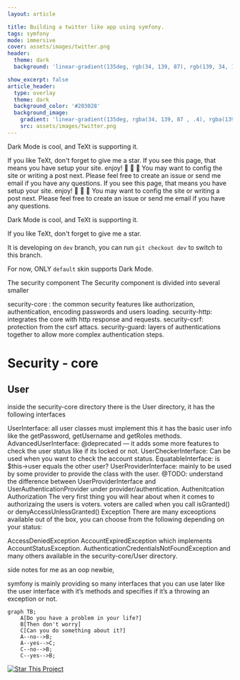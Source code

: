 ```yaml
---
layout: article

title: Building a twitter like app using symfony.  
tags: symfony
mode: immersive
cover: assets/images/twitter.png 
header:
  theme: dark
  background: 'linear-gradient(135deg, rgb(34, 139, 87), rgb(139, 34, 139)'

show_excerpt: false
article_header:
  type: overlay
  theme: dark
  background_color: '#203028'
  background_image:
    gradient: 'linear-gradient(135deg, rgba(34, 139, 87 , .4), rgba(139, 34, 139, .4))'
    src: assets/images/twitter.png
---
```


Dark Mode is cool, and TeXt is supporting it.

If you like TeXt, don't forget to give me a star. 
If you see this page, that means you have setup your site. enjoy! :ghost: :ghost: :ghost: You may want to config the site or writing a post next. Please feel free to create an issue or send me email if you have any questions.
If you see this page, that means you have setup your site. enjoy! :ghost: :ghost: :ghost: You may want to config the site or writing a post next. Please feel free to create an issue or send me email if you have any questions.


<!--more-->

Dark Mode is cool, and TeXt is supporting it.

If you like TeXt, don't forget to give me a star. 


It is developing on `dev` branch, you can run `git checkout dev` to switch to this branch.

For now, ONLY `default` skin supports Dark Mode.

The security component
The Security component is divided into several smaller

security-core : the common security features like authorization, authentication, encoding passwords and users loading.
security-http: integrates the core with http response and requests.
security-csrf: protection from the csrf attacs.
security-guard: layers of authentications together to allow more complex authentication steps.

# Security - core
## User
inside the security-core directory there is the User directory, it has the following interfaces

UserInterface: all user classes must implement this it has the basic user info like the getPassword, getUsername and getRoles methods.
AdvancedUserInterface: @deprecated — it adds some more features to check the user status like if its locked or not.
UserCheckerInterface: Can be used when you want to check the account status.
EquatableInterface: is $this->user equals the other user?
UserProviderInterface: mainly to be used by some provider to provide the class with the user. @TODO: understand the difference between UserProviderInterface and UserAuthenticationProvider under provider/authentication.
Authenitcation
Authorization
The very first thing you will hear about when it comes to authorizaing the users is voters. voters are called when you call isGranted() or denyAccessUnlessGranted() Exception There are many exceoptions available out of the box, you can choose from the following depending on your status:

AccessDeniedException AccountExpiredException which implements AccountStatusException. AuthenticationCredentialsNotFoundException and many others available in the security-core/User directory.

side notes for me as an oop newbie,

symfony is mainly providing so many interfaces that you can use later like the user interface with it’s methods and specifies if it’s a throwing an exception or not.

```mermaid
graph TB;
    A[Do you have a problem in your life?]
    B[Then don't worry]
    C[Can you do something about it?]
    A--no-->B;
    A--yes-->C;
    C--no-->B;
    C--yes-->B;
```

[![Star This Project](https://img.shields.io/github/stars/ahmed-ayman/jekyll-TeXt-theme.svg?label=Stars&style=social)](https://github.com/ahmed-ayman/ahmed-ayman.github.io/)

<!--  some custom styling. -->
<style>
.hero.hero--dark.overlay{
  background-size: 200px;
}
  </style>